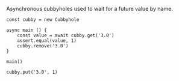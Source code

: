 Asynchronous cubbyholes used to wait for a future value by name.

```
const cubby = new Cubbyhole

async main () {
    const value = await cubby.get('3.0')
    assert.equal(value, 1)
    cubby.remove('3.0')
}

main()

cubby.put('3.0', 1)
```
